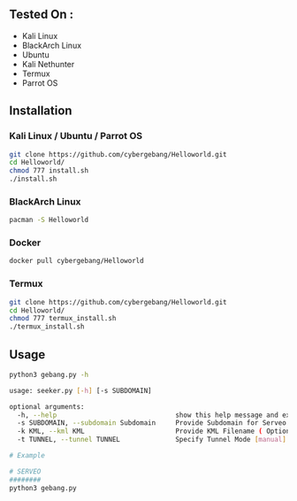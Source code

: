 ## Tested On :

* Kali Linux
* BlackArch Linux
* Ubuntu
* Kali Nethunter
* Termux
* Parrot OS

## Installation

### Kali Linux / Ubuntu / Parrot OS

```bash
git clone https://github.com/cybergebang/Helloworld.git
cd Helloworld/
chmod 777 install.sh
./install.sh
```

### BlackArch Linux

```bash
pacman -S Helloworld
```

### Docker

```bash
docker pull cybergebang/Helloworld
```

### Termux

```bash
git clone https://github.com/cybergebang/Helloworld.git
cd Helloworld/
chmod 777 termux_install.sh
./termux_install.sh
```

## Usage

```bash
python3 gebang.py -h

usage: seeker.py [-h] [-s SUBDOMAIN]

optional arguments:
  -h, --help                              show this help message and exit
  -s SUBDOMAIN, --subdomain Subdomain 	  Provide Subdomain for Serveo URL ( Optional )
  -k KML, --kml KML                       Provide KML Filename ( Optional )
  -t TUNNEL, --tunnel TUNNEL              Specify Tunnel Mode [manual]

# Example

# SERVEO 
########
python3 gebang.py
